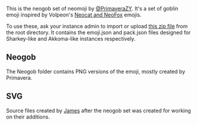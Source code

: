 This is the neogob set of neomoji by [@PrimaveraZY](https://sakurajima.social/@PrimaveraZY). It's a set of goblin emoji inspired by Volpeon's [Neocat and NeoFox](https://volpeon.ink/emojis/) emojis.

To use these, ask your instance admin to import or upload [this zip file](https://github.com/PrimaveraZY/neogobbo/src/neogob.zip) from the root directory. It contains the emoji.json and pack.json files designed for Sharkey-like and Akkoma-like instances respectively.

## Neogob
The Neogob folder contains PNG versions of the emoji, mostly created by Primavera.

## SVG
Source files created by [James](https://kitty.social/@o76923) after the neogob set was created for working on their additions.
